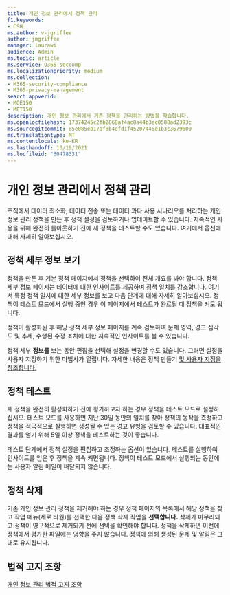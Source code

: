 ```yaml
---
title: 개인 정보 관리에서 정책 관리
f1.keywords:
- CSH
ms.author: v-jgriffee
author: jmgriffee
manager: laurawi
audience: Admin
ms.topic: article
ms.service: O365-seccomp
ms.localizationpriority: medium
ms.collection:
- M365-security-compliance
- M365-privacy-management
search.appverid:
- MOE150
- MET150
description: 개인 정보 관리에서 기존 정책을 관리하는 방법을 학습합니다.
ms.openlocfilehash: 17374245c2fb2868af4ac8a44b3ec0588ad2393c
ms.sourcegitcommit: 85e085eb17af8b4efd1f45207445e1b3c3679600
ms.translationtype: MT
ms.contentlocale: ko-KR
ms.lasthandoff: 10/19/2021
ms.locfileid: "60478331"
---
```

# <a name="manage-policies-in-privacy-management"></a>개인 정보 관리에서 정책 관리

조직에서 데이터 최소화, 데이터 전송 또는 데이터 과다 사용 시나리오를 처리하는 개인 정보 관리 정책을 만든 후 정책 설정을 검토하거나 업데이트할 수 있습니다. 지속적인 사용을 위해 완전히 롤아웃하기 전에 새 정책을 테스트할 수도 있습니다. 여기에서 옵션에 대해 자세히 알아보십시오.

## <a name="view-policy-details"></a>정책 세부 정보 보기

정책을 만든 후 기본 정책 페이지에서  정책을 선택하여 전체 개요를 봐야 합니다. 정책 세부 정보 페이지는 데이터에 대한 인사이트를 제공하며 정책 일치를 강조합니다. 여기서 특정 정책 일치에 대한 세부 정보를 보고 다음 단계에 대해 자세히 알아보십시오. 정책이 테스트 모드에서 실행 중인 경우 이 페이지에서 테스트가 완료될 때 정책을 켜도 됩니다.

정책이 활성화된 후 해당 정책 세부 정보 페이지를 계속 검토하여 문제 영역, 경고 심각도 및 추세, 수행된 수정 조치에 대한 지속적인 인사이트를 볼 수 있습니다.

정책 세부 **정보를** 보는 동안 편집을 선택해 설정을 변경할 수도 있습니다. 그러면 설정을 사용자 지정하기 위한 마법사가 열립니다. 자세한 내용은 정책 만들기 [및 사용자 지정을 참조합니다.](privacy-management-policies-create.md)

## <a name="test-your-policy"></a>정책 테스트

새 정책을 완전히 활성화하기 전에 평가하고자 하는 경우 정책을 테스트 모드로 설정하십시오. 테스트 모드를 사용하면 지난 30일 동안의 일치를 찾아 정책의 동작을 측정하고 정책을 적극적으로 실행하면 생성될 수 있는 경고 유형을 검토할 수 있습니다. 대표적인 결과를 얻기 위해 5일 이상 정책을 테스트하는 것이 좋습니다.

테스트 단계에서 정책 설정을 편집하고 조정하는 옵션이 있습니다. 테스트를 실행하여 인사이트를 얻은 후 정책을 계속 켜면됩니다. 정책이 테스트 모드에서 실행되는 동안에는 사용자 알림 메일이 배달되지 않습니다.

## <a name="delete-a-policy"></a>정책 삭제

기존 개인 정보 관리 정책을 제거해야 하는 경우 정책 페이지의 목록에서 해당 정책을 찾고 작업 메뉴(세로 타원)를 선택한 다음 정책 삭제 작업을 **선택합니다.** 삭제가 마무리되고 정책이 영구적으로 제거되기 전에 선택을 확인해야 합니다. 정책을 삭제하면 이전에 정책에서 평가한 파일에는 영향을 주지 않습니다. 정책에 의해 생성된 문제 및 알림은 그대로 유지됩니다.

## <a name="legal-disclaimer"></a>법적 고지 조항

[개인 정보 관리 법적 고지 조항](privacy-management-disclaimer.md)
